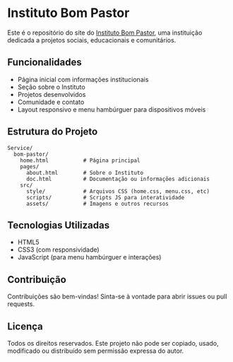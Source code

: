 # Instituto Bom Pastor

Este é o repositório do site do [Instituto Bom Pastor](https://gustx21.github.io/Instituto-Bom-Pastor/home.html), uma instituição dedicada a projetos sociais, educacionais e comunitários.

## Funcionalidades
- Página inicial com informações institucionais
- Seção sobre o Instituto
- Projetos desenvolvidos
- Comunidade e contato
- Layout responsivo e menu hambúrguer para dispositivos móveis

## Estrutura do Projeto
```
Service/
  bom-pastor/
    home.html           # Página principal
    pages/
      about.html        # Sobre o Instituto
      doc.html          # Documentação ou informações adicionais
    src/
      style/            # Arquivos CSS (home.css, menu.css, etc)
      scripts/          # Scripts JS para interatividade
      assets/           # Imagens e outros recursos
```

## Tecnologias Utilizadas
- HTML5
- CSS3 (com responsividade)
- JavaScript (para menu hambúrguer e interações)

## Contribuição
Contribuições são bem-vindas! Sinta-se à vontade para abrir issues ou pull requests.

## Licença
Todos os direitos reservados. Este projeto não pode ser copiado, usado, modificado ou distribuído sem permissão expressa do autor.

